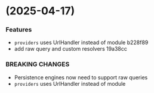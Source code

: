 #  (2025-04-17)


### Features

* `providers` uses UrlHandler instead of module b228f89
* add raw query and custom resolvers 19a38cc


### BREAKING CHANGES

* Persistence engines now need to support raw queries
* `providers` uses UrlHandler instead of module



